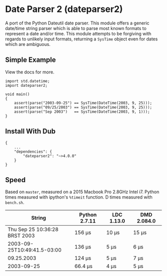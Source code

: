 # Date Parser 2 (dateparser2)

A port of the Python Dateutil date parser.
This module offers a generic date/time string parser which is able to parse
most known formats to represent a date and/or time. 
This module attempts to be forgiving with regards to unlikely input formats, 
returning a `SysTime` object even for dates which are ambiguous.

## Simple Example

View the docs for more.

```
import std.datetime;
import dateparser2;

void main()
{
    assert(parse("2003-09-25") == SysTime(DateTime(2003, 9, 25)));
    assert(parse("09/25/2003") == SysTime(DateTime(2003, 9, 25)));
    assert(parse("Sep 2003")   == SysTime(DateTime(2003, 9, 1)));
}
```


## Install With Dub

```
{
    ...
    "dependencies": {
        "dateparser2": "~>4.0.0"
    }
}
```

## Speed

Based on `master`, measured on a 2015 Macbook Pro 2.8GHz Intel i7. Python times measured with ipython's `%timeit` function. D times measured with `bench.sh`.

String | Python 2.7.11 | LDC 1.13.0 | DMD 2.084.0
------ | ------ | --- | ---
Thu Sep 25 10:36:28 BRST 2003 | 156 µs | 10 μs | 15 μs
2003-09-25T10:49:41.5-03:00 | 136 µs | 5 μs | 6 μs
09.25.2003 | 124 µs | 5 μs | 7 μs
2003-09-25 | 66.4 µs | 4 μs | 5 μs
